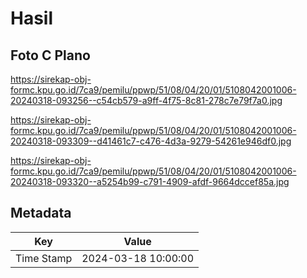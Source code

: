 # Hasil

## Foto C Plano

https://sirekap-obj-formc.kpu.go.id/7ca9/pemilu/ppwp/51/08/04/20/01/5108042001006-20240318-093256--c54cb579-a9ff-4f75-8c81-278c7e79f7a0.jpg

https://sirekap-obj-formc.kpu.go.id/7ca9/pemilu/ppwp/51/08/04/20/01/5108042001006-20240318-093309--d41461c7-c476-4d3a-9279-54261e946df0.jpg

https://sirekap-obj-formc.kpu.go.id/7ca9/pemilu/ppwp/51/08/04/20/01/5108042001006-20240318-093320--a5254b99-c791-4909-afdf-9664dccef85a.jpg


## Metadata

| Key        | Value               |
| ---------- | ------------------- |
| Time Stamp | 2024-03-18 10:00:00 |



